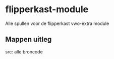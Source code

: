 flipperkast-module
==================
Alle spullen voor de flipperkast vwo-extra module

Mappen uitleg
-------------
src: alle broncode
